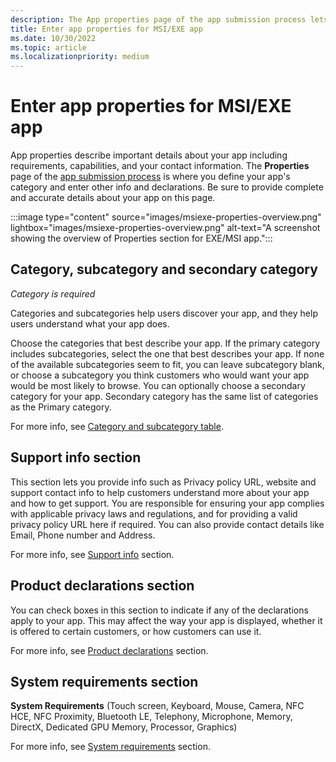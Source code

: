 ```yaml
---
description: The App properties page of the app submission process lets you define your MSI/EXE app's category and indicate hardware preferences or other declarations.
title: Enter app properties for MSI/EXE app
ms.date: 10/30/2022
ms.topic: article
ms.localizationpriority: medium
---
```


# Enter app properties for MSI/EXE app

App properties describe important details about your app including requirements, capabilities, and your contact information. The **Properties** page of the [app submission process](./create-app-submission.md) is where you define your app's category and enter other info and declarations. Be sure to provide complete and accurate details about your app on this page.

:::image type="content" source="images/msiexe-properties-overview.png" lightbox="images/msiexe-properties-overview.png" alt-text="A screenshot showing the overview of Properties section for EXE/MSI app.":::

## Category, subcategory and secondary category

_Category is required_

Categories and subcategories help users discover your app, and they help users understand what your app does.

Choose the categories that best describe your app. If the primary category includes subcategories, select the one that best describes your app. If none of the available subcategories seem to fit, you can leave subcategory blank, or choose a subcategory you think customers who would want your app would be most likely to browse. You can optionally choose a secondary category for your app. Secondary category has the same list of categories as the Primary category.

For more info, see [Category and subcategory table](./categories-and-subcategories.md).

## Support info section

This section lets you provide info such as Privacy policy URL, website and support contact info to help customers understand more about your app and how to get support. You are responsible for ensuring your app complies with applicable privacy laws and regulations, and for providing a valid privacy policy URL here if required. You can also provide contact details like Email, Phone number and Address.

For more info, see [Support info](./support-info.md) section.

## Product declarations section

You can check boxes in this section to indicate if any of the declarations apply to your app. This may affect the way your app is displayed, whether it is offered to certain customers, or how customers can use it.

For more info, see [Product declarations](./product-declarations.md) section.

## System requirements section

**System Requirements** (Touch screen, Keyboard, Mouse, Camera, NFC HCE, NFC Proximity, Bluetooth LE, Telephony, Microphone, Memory, DirectX, Dedicated GPU Memory, Processor, Graphics)

For more info, see [System requirements](./system-requirements.md) section.
